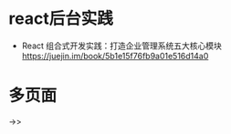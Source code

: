 # react后台实践

- React 组合式开发实践：打造企业管理系统五大核心模块 https://juejin.im/book/5b1e15f76fb9a01e516d14a0  

# 多页面

->>